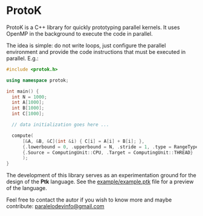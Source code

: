 # ProtoK

ProtoK is a C++ library for quickly prototyping parallel kernels. 
It uses OpenMP in the background to execute the code in parallel.

The idea is simple: do not write loops, just configure the parallel environment and provide the code instructions that must be executed in parallel.
E.g.:

```c++
#include <protok.h>

using namespace protok;

int main() {
  int N = 1000;
  int A[1000];
  int B[1000];
  int C[1000];

  // data initialization goes here ...

  compute(
      [&A, &B, &C](int &i) { C[i] = A[i] + B[i]; },
      {.lowerbound = 0, .upperbound = N, .stride = 1, .type = RangeType::SPACE},
      {.Source = ComputingUnit::CPU, .Target = ComputingUnit::THREAD}
      );
}
```

The development of this library serves as an experimentation ground for the design of the **Ptk** language. 
See the [example/example.ptk](https://github.com/paralelodev/protok/blob/main/example/example.ptk) file for a preview of the language.

Feel free to contact the autor if you wish to know more and maybe contribute: [paralelodevinfo@gmail.com](paralelodevinfo@gmail.com)
